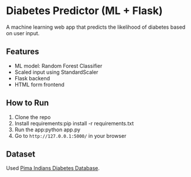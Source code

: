 # Diabetes Predictor (ML + Flask)

A machine learning web app that predicts the likelihood of diabetes based on user input.

## Features
- ML model: Random Forest Classifier
- Scaled input using StandardScaler
- Flask backend
- HTML form frontend

## How to Run
1. Clone the repo
2. Install requirements:pip install -r requirements.txt
3. Run the app:python app.py
4. Go to `http://127.0.0.1:5000/` in your browser

## Dataset
Used [Pima Indians Diabetes Database](https://www.kaggle.com/datasets/uciml/pima-indians-diabetes-database).

